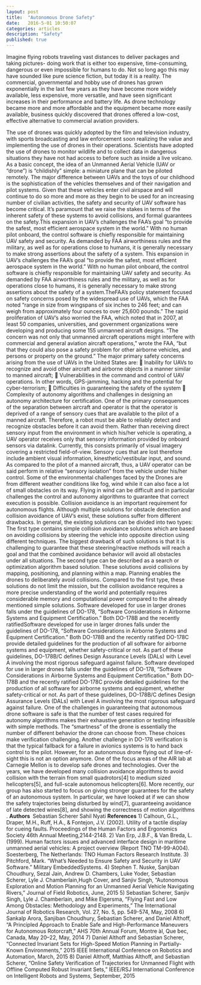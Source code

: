 ```yaml
---
layout: post
title:  "Autonomous Drone Safety"
date:   2016-5-01 10:50:07
categories: articles
description: "Safety"
published: true
---
```


Imagine flying robots traveling vast distances to deliver packages and taking pictures- doing work that is either too expensive, time-consuming, dangerous or even impossible for humans to do. Not so long ago this may have sounded like pure science fiction, but today it is a reality. The commercial, governmental and hobby use of drones has grown exponentially in the last few years as they have become more widely available, less expensive, more versatile, and have seen significant increases in their performance and battery life. As drone technology became more and more affordable and the equipment became more easily available, business quickly discovered that drones offered a low-cost, effective alternative to commercial aviation providers. 

The use of drones was quickly adopted by the film and television industry, with sports broadcasting and law enforcement soon realizing the value and implementing the use of drones in their operations. Scientists have adopted the use of drones to monitor wildlife and to collect data in dangerous situations they have not had access to before such as inside a live volcano. As a basic concept, the idea of an Unmanned Aerial Vehicle (UAV or “drone”) is “childishly” simple: a miniature plane that can be piloted remotely. The major difference between UAVs and the toys of our childhood is the sophistication of the vehicles themselves and of their navigation and pilot systems. Given that these vehicles enter civil airspace and will continue to do so more and more as they begin to be used for an increasing number of civilian activities, the safety and security of UAV software has become critical. It’s paramount that we raise the stakes in terms of the inherent safety of these systems to avoid collisions, and formal guarantees on the <span class="skimlinks-unlinked">safety.This</span> expansion in UAV’s challenges the FAA’s goal “to provide the safest, most efficient aerospace system in the world.” With no human pilot onboard, the control software is chiefly responsible for maintaining UAV safety and security. As demanded by FAA airworthiness rules and the military, as well as for operations close to humans, it is generally necessary to make strong assertions about the safety of a system. This expansion in UAV’s challenges the FAA’s goal “to provide the safest, most efficient aerospace system in the world.” With no human pilot onboard, the control software is chiefly responsible for maintaining UAV safety and security. As demanded by FAA airworthiness rules and the military, as well as for operations close to humans, it is generally necessary to make strong assertions about the safety of a <span class="skimlinks-unlinked">system.The</span>FAA’s policy statement focused on safety concerns posed by the widespread use of UAVs, which the FAA noted “range in size from wingspans of six inches to 246 feet; and can weigh from approximately four ounces to over 25,600 pounds.” The rapid proliferation of UAV’s also worried the FAA, which noted that in 2007, at least 50 companies, universities, and government organizations were developing and producing some 155 unmanned aircraft designs. “The concern was not only that unmanned aircraft operations might interfere with commercial and general aviation aircraft operations,” wrote the FAA, “but that they could also pose a safety problem for other airborne vehicles, and persons or property on the ground.” The major primary safety concerns arising from the use of UAVs in the United States are:  Inability for UAVs to recognize and avoid other aircraft and airborne objects in a manner similar to manned aircraft;  Vulnerabilities in the command and control of UAV operations. In other words, GPS-jamming, hacking and the potential for cyber-terrorism;  Difficulties in guaranteeing the safety of the system  Complexity of autonomy algorithms and challenges in designing an autonomy architecture for certification. One of the primary consequences of the separation between aircraft and operator is that the operator is deprived of a range of sensory cues that are available to the pilot of a manned aircraft. Therefore, a robot must be able to reliably detect and recognize obstacles before it can avoid them. Rather than receiving direct sensory input from the environment in which his/her vehicle is operating, a UAV operator receives only that sensory information provided by onboard sensors via datalink. Currently, this consists primarily of visual imagery covering a restricted field-of-view. Sensory cues that are lost therefore include ambient visual information, kinesthetic/vestibular input, and sound. As compared to the pilot of a manned aircraft, thus, a UAV operator can be said perform in relative “sensory isolation” from the vehicle under his/her control. Some of the environmental challenges faced by the Drones are from different weather conditions like fog, wind while it can also face a lot of small obstacles on its way. Flying in wind can be difficult and in particular challenges the control and autonomy algorithms to guarantee that correct execution is possible. Collision avoidance is an important requirement for autonomous flights. Although multiple solutions for obstacle detection and collision avoidance of UAV’s exist, these solutions suffer from different drawbacks. In general, the existing solutions can be divided into two types: The first type contains simple collision avoidance solutions which are based on avoiding collisions by steering the vehicle into opposite direction using different techniques. The biggest drawback of such solutions is that it is challenging to guarantee that these steering/reactive methods will reach a goal and that the combined avoidance behavior will avoid all obstacles under all situations. The second type can be described as a search or optimization algorithm based solution. These solutions avoid collisions by mapping, positioning, and planning within a map. Planning enables the drones to deliberately avoid collisions. Compared to the first type, these solutions do not limit the mission, but the collision avoidance requires a more precise understanding of the world and potentially requires considerable memory and computational power compared to the already mentioned simple solutions. Software developed for use in larger drones falls under the guidelines of DO-178, “Software Considerations in Airborne Systems and Equipment Certification.” Both DO-178B and the recently ratifiedSoftware developed for use in larger drones falls under the guidelines of DO-178, “Software Considerations in Airborne Systems and Equipment Certification.” Both DO-178B and the recently ratified DO-178C provide detailed guidelines for the production of all software for airborne systems and equipment, whether safety-critical or not. As part of these guidelines, DO-178B/C defines Design Assurance Levels (DALs) with Level A involving the most rigorous safeguard against failure. Software developed for use in larger drones falls under the guidelines of DO-178, “Software Considerations in Airborne Systems and Equipment Certification.” Both DO-178B and the recently ratified DO-178C provide detailed guidelines for the production of all software for airborne systems and equipment, whether safety-critical or not. As part of these guidelines, DO-178B/C defines Design Assurance Levels (DALs) with Level A involving the most rigorous safeguard against failure. One of the challenges in guaranteeing that autonomous drone software is safe is that the number of test cases required for autonomy algorithms makes their exhaustive generation or testing infeasible with simple methods. The “smartness” of the drone is essentially the number of different behavior the drone can choose from. These choices make verification challenging. Another challenge in DO-178 verification is that the typical fallback for a failure in avionics systems is to hand back control to the pilot. However, for an autonomous drone flying out of line-of-sight this is not an option anymore. One of the focus areas of the AIR lab at Carnegie Mellon is to develop safe drones and technologies. Over the years, we have developed many collision avoidance algorithms to avoid collision with the terrain from small quadrotors[4] to medium sized helicopters[5], and full-scale autonomous helicopters[6]. More recently, our group has also started to focus on giving stronger guarantees for the safety of an autonomous system. In particular, we have looked at if we can show the safety trajectories being disturbed by wind[7], guaranteeing avoidance of late detected wires[8], and showing the correctness of motion algorithms . <strong>Authors </strong> Sebastian Scherer Sahil Nyati <strong>References</strong> 1) Calhoun, G.L., Draper, M.H., Ruff, H.A., &amp; Fontejon, J.V. (2002). Utility of a tactile display for cueing faults. Proceedings of the Human Factors and Ergonomics Society 46th Annual Meeting,2144-2148. 2) Van Erp, J.B.F., &amp; Van Breda, L. (1999). Human factors issues and advanced interface design in maritime unmanned aerial vehicles: A project overview (Report TNO TM-99-A004). Soesterberg, The Netherlands: TNO Human Factors Research Institute. 3) Pitchford, Mark. “What’s Needed to Ensure Safety and Security in UAV Software.” Military EmbeddedSystems. 4) Stephen T. Nuske, Sanjiban Choudhury, Sezal Jain, Andrew D. Chambers, Luke Yoder, Sebastian Scherer, Lyle J. Chamberlain,Hugh Cover, and Sanjiv Singh, “Autonomous Exploration and Motion Planning for an Unmanned Aerial Vehicle Navigating Rivers,” Journal of Field Robotics, June, 2015 5) Sebastian Scherer, Sanjiv Singh, Lyle J. Chamberlain, and Mike Elgersma, “Flying Fast and Low Among Obstacles: Methodology and Experiments,” The International Journal of Robotics Research, Vol. 27, No. 5, pp. 549-574, May, 2008 6) Sankalp Arora, Sanjiban Choudhury, Sebastian Scherer, and Daniel Althoff, “A Principled Approach to Enable Safe and High-Performance Maneuvers for Autonomous Rotorcraft,” AHS 70th Annual Forum, Montre ́al, Que ́bec, Canada, May 20–22, May, 2014 7) Daniel Althoff and Sebastian Scherer, “Connected Invariant Sets for High-Speed Motion Planning in Partially-Known Environments,” 2015 IEEE International Conference on Robotics and Automation, March, 2015 8) Daniel Althoff, Matthias Althoff, and Sebastian Scherer, “Online Safety Verification of Trajectories for Unmanned Flight with Offline Computed Robust Invariant Sets,” IEEE/RSJ International Conference on Intelligent Robots and Systems, September, 2015
